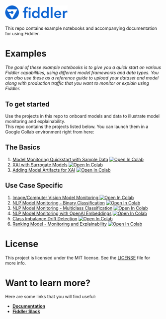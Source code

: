 <a name="getting-started"></a>

<div align="left">
    <img src="quickstart/images/logo.png"
         alt="Image of Fiddler logo" width="200"/>
</div>

<br>
This repo contains example notebooks and accompanying documentation for using Fiddler.

<a name="examples"></a>
# Examples
*The goal of these example notebooks is to give you a quick start on various Fiddler capabilities, using different model frameworks and data types. You can also use these as a reference guide to upload your dataset and model along with production traffic that you want to monitor or explain using Fiddler.*

 ## To get started  
Use the projects in this repo to onboard models and data to illustrate model monitoring and explainability.  
This repo contains the projects listed below. You can launch them in a Google Collab environment right from here:

## The Basics
  1.  [Model Monitoring Quickstart with Sample Data](https://github.com/fiddler-labs/fiddler-examples/blob/main/quickstart/24.1/Fiddler_Quickstart_Simple_Monitoring.ipynb) [![Open In Colab](https://colab.research.google.com/assets/colab-badge.svg)](https://colab.research.google.com/github/fiddler-labs/fiddler-examples/blob/main/quickstart/24.1/Fiddler_Quickstart_Simple_Monitoring.ipynb)
  2.  [XAI with Surrogate Models](https://github.com/fiddler-labs/fiddler-examples/blob/main/quickstart/24.1/Fiddler_Quickstart_Surrogate_XAI.ipynb) [![Open In Colab](https://colab.research.google.com/assets/colab-badge.svg)](https://colab.research.google.com/github/fiddler-labs/fiddler-examples/blob/main/quickstart/24.1/Fiddler_Quickstart_Surrogate_XAI.ipynb)
  3.  [Adding Model Artifacts for XAI](https://github.com/fiddler-labs/fiddler-examples/blob/main/quickstart/24.1/Fiddler_Quickstart_Add_Model_Artifact.ipynb) [![Open In Colab](https://colab.research.google.com/assets/colab-badge.svg)](https://colab.research.google.com/github/fiddler-labs/fiddler-examples/blob/main/quickstart/24.1/Fiddler_Quickstart_Add_Model_Artifact.ipynb)
## Use Case Specific  
  1. [Image/Computer Vision Model Monitoring ](https://github.com/fiddler-labs/fiddler-examples/blob/main/quickstart/24.1/Fiddler_Quickstart_Image_Monitoring.ipynb) [![Open In Colab](https://colab.research.google.com/assets/colab-badge.svg)](https://colab.research.google.com/github/fiddler-labs/fiddler-examples/blob/main/quickstart/24.1/Fiddler_Quickstart_Image_Monitoring.ipynb)
  2. [NLP Model Monitoring - Binary Classification](https://github.com/fiddler-labs/fiddler-examples/blob/main/quickstart/24.1/Fiddler_Quickstart_NLP_Monitoring.ipynb) [![Open In Colab](https://colab.research.google.com/assets/colab-badge.svg)](https://colab.research.google.com/github/fiddler-labs/fiddler-examples/blob/main/quickstart/24.1/Fiddler_Quickstart_NLP_Monitoring.ipynb)
  3. [NLP Model Monitoring - Multiclass Classification](https://github.com/fiddler-labs/fiddler-examples/blob/main/quickstart/24.1/Fiddler_Quickstart_NLP_multiclass.ipynb) [![Open In Colab](https://colab.research.google.com/assets/colab-badge.svg)](https://colab.research.google.com/github/fiddler-labs/fiddler-examples/blob/main/quickstart/24.1/Fiddler_Quickstart_NLP_multiclass.ipynb)
  4. [NLP Model Monitoring with OpenAI Embeddings](https://github.com/fiddler-labs/fiddler-examples/blob/main/quickstart/24.1/Fiddler_Quickstart_NLP_OpenAI_Monitoring.ipynb) [![Open In Colab](https://colab.research.google.com/assets/colab-badge.svg)](https://colab.research.google.com/github/fiddler-labs/fiddler-examples/blob/main/quickstart/24.1/Fiddler_Quickstart_NLP_OpenAI_Monitoring.ipynb)
  5. [Class Imbalance Drift Detection](https://github.com/fiddler-labs/fiddler-examples/blob/main/quickstart/24.1/Fiddler_Quickstart_Imbalanced_Data.ipynb) [![Open In Colab](https://colab.research.google.com/assets/colab-badge.svg)](https://colab.research.google.com/github/fiddler-labs/fiddler-examples/blob/main/quickstart/24.1/Fiddler_Quickstart_Imbalanced_Data.ipynb)
  6. [Ranking Model - Monitoring and Explainability](https://github.com/fiddler-labs/fiddler-examples/blob/main/quickstart/24.1/Fiddler_Quickstart_Ranking_Model.ipynb) [![Open In Colab](https://colab.research.google.com/assets/colab-badge.svg)](https://colab.research.google.com/github/fiddler-labs/fiddler-examples/blob/main/quickstart/24.1/Fiddler_Quickstart_Ranking_Model.ipynb)
   
<a name="license"></a>
# License

This project is licensed under the MIT license. See the [LICENSE](https://github.com/fiddler-labs/fiddler-examples/blob/main/LICENSE) file for more info.


<a name="i-want-to-know-more"></a>
# Want to learn more?

Here are some links that you will find useful:
* **[Documentation](https://docs.fiddler.ai/)**
* **[Fiddler Slack](https://www.fiddler.ai/slackinvite)**

